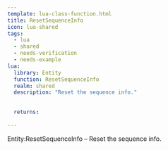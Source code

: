 ```yaml
---
template: lua-class-function.html
title: ResetSequenceInfo
icon: lua-shared
tags:
  - lua
  - shared
  - needs-verification
  - needs-example
lua:
  library: Entity
  function: ResetSequenceInfo
  realm: shared
  description: "Reset the sequence info."
  
  
  returns:
    
---
```


<div class="lua__search__keywords">
Entity:ResetSequenceInfo &#x2013; Reset the sequence info.
</div>
